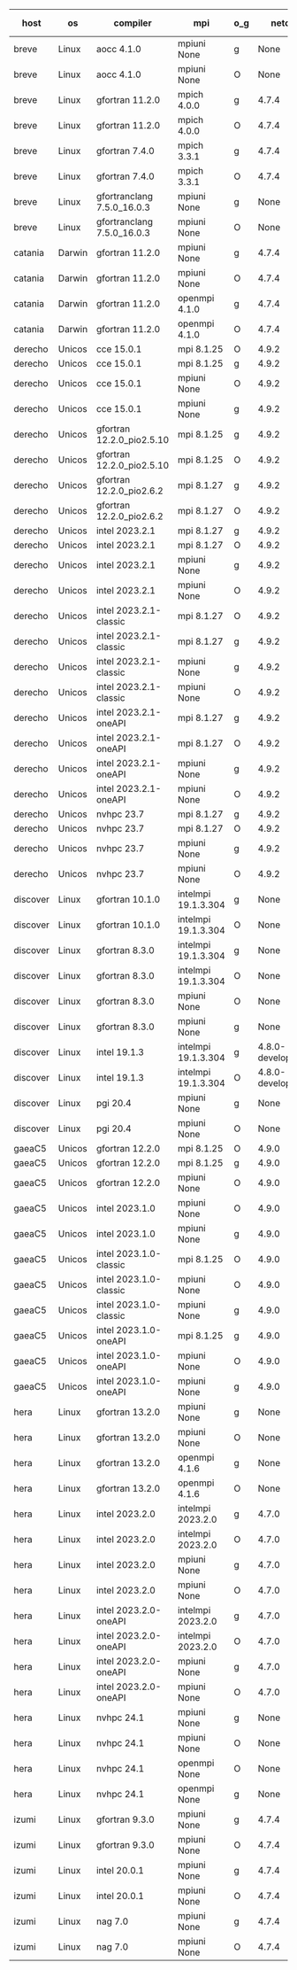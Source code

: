 

| host     | os       | compiler                              | mpi                      | o_g        | netcdf        | build       | u_pass          | u_fail          | s_pass            | s_fail            | e_pass             | e_fail             | nuopc_pass       | nuopc_fail       | artifacts link          |
|----------|----------|---------------------------------------|--------------------------|------------|---------------|-------------|-----------------|-----------------|-------------------|-------------------|--------------------|--------------------|------------------|------------------|-------------------------|
| breve | Linux | aocc 4.1.0 | mpiuni None  | g | None  | PASS | 12495 | 26 | 8 | 0 | 44 | 0 | None | None | <a href="https://github.com/esmf-org/esmf-test-artifacts/tree/985bf6e9750d7094f3f202903987796452b0ea11/feature_hconfig-extras/aocc/4.1.0/g/mpiuni/None" target="_blank">985bf6e</a> | 
| breve | Linux | aocc 4.1.0 | mpiuni None  | O | None  | PASS | 12495 | 26 | 8 | 0 | 44 | 0 | None | None | <a href="https://github.com/esmf-org/esmf-test-artifacts/tree/f089f9356b42219c774af7b97303823ed9c2f0a3/feature_hconfig-extras/aocc/4.1.0/O/mpiuni/None" target="_blank">f089f93</a> | 
| breve | Linux | gfortran 11.2.0 | mpich 4.0.0  | g | 4.7.4  | PASS | 14189 | 0 | 50 | 0 | 81 | 0 | 51 | 0 | <a href="https://github.com/esmf-org/esmf-test-artifacts/tree/610a78562e4e85d850fe6a1f5c58a88318fd7562/feature_hconfig-extras/gfortran/11.2.0/g/mpich/4.0.0" target="_blank">610a785</a> | 
| breve | Linux | gfortran 11.2.0 | mpich 4.0.0  | O | 4.7.4  | PASS | 14189 | 0 | 50 | 0 | 81 | 0 | 51 | 0 | <a href="https://github.com/esmf-org/esmf-test-artifacts/tree/f37b21ca9317543c406d33af7c49d06a3f7be9c9/feature_hconfig-extras/gfortran/11.2.0/O/mpich/4.0.0" target="_blank">f37b21c</a> | 
| breve | Linux | gfortran 7.4.0 | mpich 3.3.1  | g | 4.7.4  | PASS | 14189 | 0 | 50 | 0 | 81 | 0 | 51 | 0 | <a href="https://github.com/esmf-org/esmf-test-artifacts/tree/5b5e33a52f3da933a2b6e76db82e6641f0fa45e4/feature_hconfig-extras/gfortran/7.4.0/g/mpich/3.3.1" target="_blank">5b5e33a</a> | 
| breve | Linux | gfortran 7.4.0 | mpich 3.3.1  | O | 4.7.4  | PASS | 14189 | 0 | 50 | 0 | 81 | 0 | 51 | 0 | <a href="https://github.com/esmf-org/esmf-test-artifacts/tree/590bf57de49159012132e2ad39c3fd10785ab852/feature_hconfig-extras/gfortran/7.4.0/O/mpich/3.3.1" target="_blank">590bf57</a> | 
| breve | Linux | gfortranclang 7.5.0_16.0.3 | mpiuni None  | g | None  | PASS | 12521 | 0 | 8 | 0 | 44 | 0 | None | None | <a href="https://github.com/esmf-org/esmf-test-artifacts/tree/5522f51efb4ddfe589bc5d41d4e038d1c0290184/feature_hconfig-extras/gfortranclang/7.5.0_16.0.3/g/mpiuni/None" target="_blank">5522f51</a> | 
| breve | Linux | gfortranclang 7.5.0_16.0.3 | mpiuni None  | O | None  | PASS | 12521 | 0 | 8 | 0 | 44 | 0 | None | None | <a href="https://github.com/esmf-org/esmf-test-artifacts/tree/430cf66459931834367ada7e6592253fa8a4ced4/feature_hconfig-extras/gfortranclang/7.5.0_16.0.3/O/mpiuni/None" target="_blank">430cf66</a> | 
| catania | Darwin | gfortran 11.2.0 | mpiuni None  | g | 4.7.4  | PASS | 12521 | 0 | 8 | 0 | 44 | 0 | None | None | <a href="https://github.com/esmf-org/esmf-test-artifacts/tree/bcacc1711be91597a843a045ab4a716369026f29/feature_hconfig-extras/gfortran/11.2.0/g/mpiuni/None" target="_blank">bcacc17</a> | 
| catania | Darwin | gfortran 11.2.0 | mpiuni None  | O | 4.7.4  | PASS | 12521 | 0 | 8 | 0 | 44 | 0 | None | None | <a href="https://github.com/esmf-org/esmf-test-artifacts/tree/0872a627c59bda5e6b78cfbf74de21e70285af6e/feature_hconfig-extras/gfortran/11.2.0/O/mpiuni/None" target="_blank">0872a62</a> | 
| catania | Darwin | gfortran 11.2.0 | openmpi 4.1.0  | g | 4.7.4  | PASS | 14186 | 3 | 50 | 0 | 81 | 0 | 51 | 0 | <a href="https://github.com/esmf-org/esmf-test-artifacts/tree/f3d8457fe6145559c51663e04f61b93596123ee4/feature_hconfig-extras/gfortran/11.2.0/g/openmpi/4.1.0" target="_blank">f3d8457</a> | 
| catania | Darwin | gfortran 11.2.0 | openmpi 4.1.0  | O | 4.7.4  | PASS | 14186 | 3 | 50 | 0 | 81 | 0 | 51 | 0 | <a href="https://github.com/esmf-org/esmf-test-artifacts/tree/b0601d230a9a8c95aa7b4880d957ef6c63f29af6/feature_hconfig-extras/gfortran/11.2.0/O/openmpi/4.1.0" target="_blank">b0601d2</a> | 
| derecho | Unicos | cce 15.0.1 | mpi 8.1.25  | O | 4.9.2  | PASS | 14111 | 78 | 50 | 0 | 81 | 0 | 51 | 0 | <a href="https://github.com/esmf-org/esmf-test-artifacts/tree/ab48aa66d7d55a718678e7dd231a2dc43aeb8fa1/feature_hconfig-extras/cce/15.0.1/O/mpi/8.1.25" target="_blank">ab48aa6</a> | 
| derecho | Unicos | cce 15.0.1 | mpi 8.1.25  | g | 4.9.2  | PASS | 14113 | 76 | 50 | 0 | 81 | 0 | 51 | 0 | <a href="https://github.com/esmf-org/esmf-test-artifacts/tree/896506854a8a086af53b080ba181cc504760f1d6/feature_hconfig-extras/cce/15.0.1/g/mpi/8.1.25" target="_blank">8965068</a> | 
| derecho | Unicos | cce 15.0.1 | mpiuni None  | O | 4.9.2  | PASS | 12286 | 235 | 8 | 0 | 44 | 0 | None | None | <a href="https://github.com/esmf-org/esmf-test-artifacts/tree/92d7cfa63ba8d263a96b395616ef6fa6d4cefe8e/feature_hconfig-extras/cce/15.0.1/O/mpiuni/None" target="_blank">92d7cfa</a> | 
| derecho | Unicos | cce 15.0.1 | mpiuni None  | g | 4.9.2  | PASS | 12445 | 76 | 8 | 0 | 44 | 0 | None | None | <a href="https://github.com/esmf-org/esmf-test-artifacts/tree/bc739bb6d0aebf12a8f904402b5d91b9b28a316e/feature_hconfig-extras/cce/15.0.1/g/mpiuni/None" target="_blank">bc739bb</a> | 
| derecho | Unicos | gfortran 12.2.0_pio2.5.10 | mpi 8.1.25  | g | 4.9.2  | PASS | 14189 | 0 | 50 | 0 | 81 | 0 | 51 | 0 | <a href="https://github.com/esmf-org/esmf-test-artifacts/tree/f7804be7385abfed31daa4632ede6e4e646dd278/feature_hconfig-extras/gfortran/12.2.0_pio2.5.10/g/mpi/8.1.25" target="_blank">f7804be</a> | 
| derecho | Unicos | gfortran 12.2.0_pio2.5.10 | mpi 8.1.25  | O | 4.9.2  | PASS | 14189 | 0 | 50 | 0 | 81 | 0 | 51 | 0 | <a href="https://github.com/esmf-org/esmf-test-artifacts/tree/04c72a1f3ae2237693646107c82c968582308d4e/feature_hconfig-extras/gfortran/12.2.0_pio2.5.10/O/mpi/8.1.25" target="_blank">04c72a1</a> | 
| derecho | Unicos | gfortran 12.2.0_pio2.6.2 | mpi 8.1.27  | g | 4.9.2  | PASS | 14189 | 0 | 50 | 0 | 81 | 0 | 51 | 0 | <a href="https://github.com/esmf-org/esmf-test-artifacts/tree/5a93a5e9a89a140734644b1b97ee5c8985995f9d/feature_hconfig-extras/gfortran/12.2.0_pio2.6.2/g/mpi/8.1.27" target="_blank">5a93a5e</a> | 
| derecho | Unicos | gfortran 12.2.0_pio2.6.2 | mpi 8.1.27  | O | 4.9.2  | PASS | 14189 | 0 | 50 | 0 | 81 | 0 | 51 | 0 | <a href="https://github.com/esmf-org/esmf-test-artifacts/tree/5622d3efb6d18748958da49c8b1d0e8d7534c53f/feature_hconfig-extras/gfortran/12.2.0_pio2.6.2/O/mpi/8.1.27" target="_blank">5622d3e</a> | 
| derecho | Unicos | intel 2023.2.1 | mpi 8.1.27  | g | 4.9.2  | PASS | 14189 | 0 | 50 | 0 | 81 | 0 | 51 | 0 | <a href="https://github.com/esmf-org/esmf-test-artifacts/tree/ad8bd0a86458dde64da73cd9e29411a2116dbebe/feature_hconfig-extras/intel/2023.2.1/g/mpi/8.1.27" target="_blank">ad8bd0a</a> | 
| derecho | Unicos | intel 2023.2.1 | mpi 8.1.27  | O | 4.9.2  | PASS | 14189 | 0 | 50 | 0 | 81 | 0 | 51 | 0 | <a href="https://github.com/esmf-org/esmf-test-artifacts/tree/733f986ef8a81b2f5ca56e63a0c92c33164dd1ef/feature_hconfig-extras/intel/2023.2.1/O/mpi/8.1.27" target="_blank">733f986</a> | 
| derecho | Unicos | intel 2023.2.1 | mpiuni None  | g | 4.9.2  | PASS | 12521 | 0 | 8 | 0 | 44 | 0 | None | None | <a href="https://github.com/esmf-org/esmf-test-artifacts/tree/2e89443d9c89255da4c7ca43152ee42275acf46c/feature_hconfig-extras/intel/2023.2.1/g/mpiuni/None" target="_blank">2e89443</a> | 
| derecho | Unicos | intel 2023.2.1 | mpiuni None  | O | 4.9.2  | PASS | 12521 | 0 | 8 | 0 | 44 | 0 | None | None | <a href="https://github.com/esmf-org/esmf-test-artifacts/tree/4b564996891b9e3934eb3e1fc689ceaab1e6dd41/feature_hconfig-extras/intel/2023.2.1/O/mpiuni/None" target="_blank">4b56499</a> | 
| derecho | Unicos | intel 2023.2.1-classic | mpi 8.1.27  | O | 4.9.2  | PASS | 14189 | 0 | 50 | 0 | 81 | 0 | 51 | 0 | <a href="https://github.com/esmf-org/esmf-test-artifacts/tree/552216d1849a625fc072f22206cdc9f17d1dd86d/feature_hconfig-extras/intel/2023.2.1-classic/O/mpi/8.1.27" target="_blank">552216d</a> | 
| derecho | Unicos | intel 2023.2.1-classic | mpi 8.1.27  | g | 4.9.2  | PASS | None | None | None | None | None | None | None | None | <a href="https://github.com/esmf-org/esmf-test-artifacts/tree/d6adde566518564764e04ff6af9adf9d32101213/feature_hconfig-extras/intel/2023.2.1-classic/g/mpi/8.1.27" target="_blank">d6adde5</a> | 
| derecho | Unicos | intel 2023.2.1-classic | mpiuni None  | g | 4.9.2  | PASS | 12521 | 0 | 8 | 0 | 44 | 0 | None | None | <a href="https://github.com/esmf-org/esmf-test-artifacts/tree/459dc6522ff7e8ca20c641623c7b6a8359b2bb2e/feature_hconfig-extras/intel/2023.2.1-classic/g/mpiuni/None" target="_blank">459dc65</a> | 
| derecho | Unicos | intel 2023.2.1-classic | mpiuni None  | O | 4.9.2  | PASS | 12521 | 0 | 8 | 0 | 44 | 0 | None | None | <a href="https://github.com/esmf-org/esmf-test-artifacts/tree/f69a8620a960f31a0f71dddf24f2ff65ab1de451/feature_hconfig-extras/intel/2023.2.1-classic/O/mpiuni/None" target="_blank">f69a862</a> | 
| derecho | Unicos | intel 2023.2.1-oneAPI | mpi 8.1.27  | g | 4.9.2  | PASS | 14189 | 0 | 50 | 0 | 81 | 0 | 51 | 0 | <a href="https://github.com/esmf-org/esmf-test-artifacts/tree/f4bed66bc4634feb356ece790ed506904156466b/feature_hconfig-extras/intel/2023.2.1-oneAPI/g/mpi/8.1.27" target="_blank">f4bed66</a> | 
| derecho | Unicos | intel 2023.2.1-oneAPI | mpi 8.1.27  | O | 4.9.2  | PASS | 14189 | 0 | 49 | 1 | 81 | 0 | 51 | 0 | <a href="https://github.com/esmf-org/esmf-test-artifacts/tree/a63301265f619013b2c8278b8e0a2d867c59fcac/feature_hconfig-extras/intel/2023.2.1-oneAPI/O/mpi/8.1.27" target="_blank">a633012</a> | 
| derecho | Unicos | intel 2023.2.1-oneAPI | mpiuni None  | g | 4.9.2  | PASS | 12521 | 0 | 8 | 0 | 44 | 0 | None | None | <a href="https://github.com/esmf-org/esmf-test-artifacts/tree/60c09bb14a6ed26d3542757e7a6f2f36c670500f/feature_hconfig-extras/intel/2023.2.1-oneAPI/g/mpiuni/None" target="_blank">60c09bb</a> | 
| derecho | Unicos | intel 2023.2.1-oneAPI | mpiuni None  | O | 4.9.2  | PASS | 12521 | 0 | 8 | 0 | 44 | 0 | None | None | <a href="https://github.com/esmf-org/esmf-test-artifacts/tree/69b9ca3e37bd3010adbbc8371fc8e5e9d73bdd67/feature_hconfig-extras/intel/2023.2.1-oneAPI/O/mpiuni/None" target="_blank">69b9ca3</a> | 
| derecho | Unicos | nvhpc 23.7 | mpi 8.1.27  | g | 4.9.2  | PASS | 14189 | 0 | 50 | 0 | 81 | 0 | 51 | 0 | <a href="https://github.com/esmf-org/esmf-test-artifacts/tree/6cc8534d57756a0fa47753e51c93db1749650c94/feature_hconfig-extras/nvhpc/23.7/g/mpi/8.1.27" target="_blank">6cc8534</a> | 
| derecho | Unicos | nvhpc 23.7 | mpi 8.1.27  | O | 4.9.2  | PASS | 14189 | 0 | 50 | 0 | 81 | 0 | 51 | 0 | <a href="https://github.com/esmf-org/esmf-test-artifacts/tree/e2e3f559ebfef8eeb20595658996eb47f66a8955/feature_hconfig-extras/nvhpc/23.7/O/mpi/8.1.27" target="_blank">e2e3f55</a> | 
| derecho | Unicos | nvhpc 23.7 | mpiuni None  | g | 4.9.2  | PASS | 12521 | 0 | 8 | 0 | 44 | 0 | None | None | <a href="https://github.com/esmf-org/esmf-test-artifacts/tree/266100d0af2d71b0e9a592da61c823d821b9fba4/feature_hconfig-extras/nvhpc/23.7/g/mpiuni/None" target="_blank">266100d</a> | 
| derecho | Unicos | nvhpc 23.7 | mpiuni None  | O | 4.9.2  | PASS | 12521 | 0 | 8 | 0 | 44 | 0 | None | None | <a href="https://github.com/esmf-org/esmf-test-artifacts/tree/f0cba48fc6c50a10b39dd996bafcef626283e5d7/feature_hconfig-extras/nvhpc/23.7/O/mpiuni/None" target="_blank">f0cba48</a> | 
| discover | Linux | gfortran 10.1.0 | intelmpi 19.1.3.304  | g | None  | PASS | 14174 | 15 | 50 | 0 | 81 | 0 | 51 | 0 | <a href="https://github.com/esmf-org/esmf-test-artifacts/tree/83e8718fae70d164d385fcb5ca4298b4d5ae938d/feature_hconfig-extras/gfortran/10.1.0/g/intelmpi/19.1.3.304" target="_blank">83e8718</a> | 
| discover | Linux | gfortran 10.1.0 | intelmpi 19.1.3.304  | O | None  | PASS | 14174 | 15 | 50 | 0 | 81 | 0 | 51 | 0 | <a href="https://github.com/esmf-org/esmf-test-artifacts/tree/b4610c9ddb2977c9c620a058f4aaef4f43ddebd2/feature_hconfig-extras/gfortran/10.1.0/O/intelmpi/19.1.3.304" target="_blank">b4610c9</a> | 
| discover | Linux | gfortran 8.3.0 | intelmpi 19.1.3.304  | g | None  | PASS | 14174 | 15 | 50 | 0 | 81 | 0 | 51 | 0 | <a href="https://github.com/esmf-org/esmf-test-artifacts/tree/def356f660e4bc57945b770726c95484f9971f7d/feature_hconfig-extras/gfortran/8.3.0/g/intelmpi/19.1.3.304" target="_blank">def356f</a> | 
| discover | Linux | gfortran 8.3.0 | intelmpi 19.1.3.304  | O | None  | PASS | 14174 | 15 | 50 | 0 | 81 | 0 | 51 | 0 | <a href="https://github.com/esmf-org/esmf-test-artifacts/tree/94259e9e250ec2de6f7fbafc10a5ea94bec212cc/feature_hconfig-extras/gfortran/8.3.0/O/intelmpi/19.1.3.304" target="_blank">94259e9</a> | 
| discover | Linux | gfortran 8.3.0 | mpiuni None  | O | None  | PASS | 12521 | 0 | 8 | 0 | 44 | 0 | None | None | <a href="https://github.com/esmf-org/esmf-test-artifacts/tree/346cf99953bc8b9aeeb04a02c9fbf85410c7e9a4/feature_hconfig-extras/gfortran/8.3.0/O/mpiuni/None" target="_blank">346cf99</a> | 
| discover | Linux | gfortran 8.3.0 | mpiuni None  | g | None  | PASS | 12521 | 0 | 8 | 0 | 44 | 0 | None | None | <a href="https://github.com/esmf-org/esmf-test-artifacts/tree/052228d88c449befd87a8405c4e9f3cf6be21689/feature_hconfig-extras/gfortran/8.3.0/g/mpiuni/None" target="_blank">052228d</a> | 
| discover | Linux | intel 19.1.3 | intelmpi 19.1.3.304  | g | 4.8.0-development  | PASS | None | None | None | None | None | None | None | None | <a href="https://github.com/esmf-org/esmf-test-artifacts/tree/8dd8cc569052f0e876821f148dc94d1a9765b1da/feature_hconfig-extras/intel/19.1.3/g/intelmpi/19.1.3.304" target="_blank">8dd8cc5</a> | 
| discover | Linux | intel 19.1.3 | intelmpi 19.1.3.304  | O | 4.8.0-development  | PASS | 14189 | 0 | 50 | 0 | 81 | 0 | 51 | 0 | <a href="https://github.com/esmf-org/esmf-test-artifacts/tree/549c497ee3dcc2d287bc460e9720cd7b0987655f/feature_hconfig-extras/intel/19.1.3/O/intelmpi/19.1.3.304" target="_blank">549c497</a> | 
| discover | Linux | pgi 20.4 | mpiuni None  | g | None  | PASS | 12521 | 0 | 8 | 0 | 44 | 0 | None | None | <a href="https://github.com/esmf-org/esmf-test-artifacts/tree/1de145b5934475ffb65747e4374f62713290c975/feature_hconfig-extras/pgi/20.4/g/mpiuni/None" target="_blank">1de145b</a> | 
| discover | Linux | pgi 20.4 | mpiuni None  | O | None  | PASS | 12521 | 0 | 8 | 0 | 44 | 0 | None | None | <a href="https://github.com/esmf-org/esmf-test-artifacts/tree/e6f25e8ffbd15ee6ddf787552dce99f253e6188f/feature_hconfig-extras/pgi/20.4/O/mpiuni/None" target="_blank">e6f25e8</a> | 
| gaeaC5 | Unicos | gfortran 12.2.0 | mpi 8.1.25  | O | 4.9.0  | PASS | 14189 | 0 | 50 | 0 | 81 | 0 | 51 | 0 | <a href="https://github.com/esmf-org/esmf-test-artifacts/tree/2862d0c15e8573ea7cdd5d78f20ce8adbe1d48c0/feature_hconfig-extras/gfortran/12.2.0/O/mpi/8.1.25" target="_blank">2862d0c</a> | 
| gaeaC5 | Unicos | gfortran 12.2.0 | mpi 8.1.25  | g | 4.9.0  | PASS | 14189 | 0 | 50 | 0 | 81 | 0 | 51 | 0 | <a href="https://github.com/esmf-org/esmf-test-artifacts/tree/0cd33e0dfb62bd429e06436b79fd8cb1aa49eee8/feature_hconfig-extras/gfortran/12.2.0/g/mpi/8.1.25" target="_blank">0cd33e0</a> | 
| gaeaC5 | Unicos | gfortran 12.2.0 | mpiuni None  | O | 4.9.0  | PASS | 12521 | 0 | 8 | 0 | 44 | 0 | None | None | <a href="https://github.com/esmf-org/esmf-test-artifacts/tree/433f266c9621284008b770f9e002e2a07bf2ee99/feature_hconfig-extras/gfortran/12.2.0/O/mpiuni/None" target="_blank">433f266</a> | 
| gaeaC5 | Unicos | intel 2023.1.0 | mpiuni None  | O | 4.9.0  | PASS | 12521 | 0 | 8 | 0 | 44 | 0 | None | None | <a href="https://github.com/esmf-org/esmf-test-artifacts/tree/784ba124eb02168228c79da8fcdf61b801ef8c9c/feature_hconfig-extras/intel/2023.1.0/O/mpiuni/None" target="_blank">784ba12</a> | 
| gaeaC5 | Unicos | intel 2023.1.0 | mpiuni None  | g | 4.9.0  | PASS | None | None | None | None | None | None | None | None | <a href="https://github.com/esmf-org/esmf-test-artifacts/tree/945463f5f70c8f5d2f066d3f3f38f99365149218/feature_hconfig-extras/intel/2023.1.0/g/mpiuni/None" target="_blank">945463f</a> | 
| gaeaC5 | Unicos | intel 2023.1.0-classic | mpi 8.1.25  | O | 4.9.0  | PASS | None | None | None | None | None | None | None | None | <a href="https://github.com/esmf-org/esmf-test-artifacts/tree/aae701847260c18c3cee17d55b11b37ac70c6f39/feature_hconfig-extras/intel/2023.1.0-classic/O/mpi/8.1.25" target="_blank">aae7018</a> | 
| gaeaC5 | Unicos | intel 2023.1.0-classic | mpiuni None  | O | 4.9.0  | PASS | 12521 | 0 | 8 | 0 | 44 | 0 | None | None | <a href="https://github.com/esmf-org/esmf-test-artifacts/tree/fa8c5ca5288e45e2afff6cb7e8169c2ef9abd30e/feature_hconfig-extras/intel/2023.1.0-classic/O/mpiuni/None" target="_blank">fa8c5ca</a> | 
| gaeaC5 | Unicos | intel 2023.1.0-classic | mpiuni None  | g | 4.9.0  | PASS | 12521 | 0 | 8 | 0 | 44 | 0 | None | None | <a href="https://github.com/esmf-org/esmf-test-artifacts/tree/d80e8a8dfc8a1c0da60d8cefb44bde3872413ca5/feature_hconfig-extras/intel/2023.1.0-classic/g/mpiuni/None" target="_blank">d80e8a8</a> | 
| gaeaC5 | Unicos | intel 2023.1.0-oneAPI | mpi 8.1.25  | g | 4.9.0  | PASS | None | None | None | None | None | None | None | None | <a href="https://github.com/esmf-org/esmf-test-artifacts/tree/d8c191f643571edce6705838185a65cebe2e4c5a/feature_hconfig-extras/intel/2023.1.0-oneAPI/g/mpi/8.1.25" target="_blank">d8c191f</a> | 
| gaeaC5 | Unicos | intel 2023.1.0-oneAPI | mpiuni None  | O | 4.9.0  | PASS | 12521 | 0 | 8 | 0 | 44 | 0 | None | None | <a href="https://github.com/esmf-org/esmf-test-artifacts/tree/e8d205d675bc946453d9fc4d49655163dab94461/feature_hconfig-extras/intel/2023.1.0-oneAPI/O/mpiuni/None" target="_blank">e8d205d</a> | 
| gaeaC5 | Unicos | intel 2023.1.0-oneAPI | mpiuni None  | g | 4.9.0  | PASS | 12521 | 0 | 8 | 0 | 44 | 0 | None | None | <a href="https://github.com/esmf-org/esmf-test-artifacts/tree/e5c942ae1f35c088f4d598aff48ec297b4184c3d/feature_hconfig-extras/intel/2023.1.0-oneAPI/g/mpiuni/None" target="_blank">e5c942a</a> | 
| hera | Linux | gfortran 13.2.0 | mpiuni None  | g | None  | PASS | 12521 | 0 | 8 | 0 | 44 | 0 | None | None | <a href="https://github.com/esmf-org/esmf-test-artifacts/tree/f626cd58701bfc943c9238308de4b0687e664066/feature_hconfig-extras/gfortran/13.2.0/g/mpiuni/None" target="_blank">f626cd5</a> | 
| hera | Linux | gfortran 13.2.0 | mpiuni None  | O | None  | PASS | 12521 | 0 | 8 | 0 | 44 | 0 | None | None | <a href="https://github.com/esmf-org/esmf-test-artifacts/tree/38ccf3b3ae6ca661bf7eacdc320f81c7fed23468/feature_hconfig-extras/gfortran/13.2.0/O/mpiuni/None" target="_blank">38ccf3b</a> | 
| hera | Linux | gfortran 13.2.0 | openmpi 4.1.6  | g | None  | PASS | 14189 | 0 | 50 | 0 | 81 | 0 | 51 | 0 | <a href="https://github.com/esmf-org/esmf-test-artifacts/tree/11fec06d770a6764243c5ff94a51f0ab0b58bc62/feature_hconfig-extras/gfortran/13.2.0/g/openmpi/4.1.6" target="_blank">11fec06</a> | 
| hera | Linux | gfortran 13.2.0 | openmpi 4.1.6  | O | None  | PASS | 14189 | 0 | 50 | 0 | 81 | 0 | 51 | 0 | <a href="https://github.com/esmf-org/esmf-test-artifacts/tree/c16eeda90b24365a0ded093992fdbcb427018b07/feature_hconfig-extras/gfortran/13.2.0/O/openmpi/4.1.6" target="_blank">c16eeda</a> | 
| hera | Linux | intel 2023.2.0 | intelmpi 2023.2.0  | g | 4.7.0  | PASS | 14189 | 0 | 50 | 0 | 81 | 0 | 51 | 0 | <a href="https://github.com/esmf-org/esmf-test-artifacts/tree/4e238c13e16e944e035f2ae66845755c637d5b8f/feature_hconfig-extras/intel/2023.2.0/g/intelmpi/2023.2.0" target="_blank">4e238c1</a> | 
| hera | Linux | intel 2023.2.0 | intelmpi 2023.2.0  | O | 4.7.0  | PASS | None | None | None | None | None | None | None | None | <a href="https://github.com/esmf-org/esmf-test-artifacts/tree/daa66c71fe6c8db1b412f38f172dc45aee327458/feature_hconfig-extras/intel/2023.2.0/O/intelmpi/2023.2.0" target="_blank">daa66c7</a> | 
| hera | Linux | intel 2023.2.0 | mpiuni None  | g | 4.7.0  | PASS | None | None | None | None | None | None | None | None | <a href="https://github.com/esmf-org/esmf-test-artifacts/tree/7bd166946ade9df850f2e5e6f4cb9a344b9b8d12/feature_hconfig-extras/intel/2023.2.0/g/mpiuni/None" target="_blank">7bd1669</a> | 
| hera | Linux | intel 2023.2.0 | mpiuni None  | O | 4.7.0  | PASS | None | None | None | None | None | None | None | None | <a href="https://github.com/esmf-org/esmf-test-artifacts/tree/cd87c691f4eecff14841d43d468e94587ef5c5bd/feature_hconfig-extras/intel/2023.2.0/O/mpiuni/None" target="_blank">cd87c69</a> | 
| hera | Linux | intel 2023.2.0-oneAPI | intelmpi 2023.2.0  | g | 4.7.0  | PASS | None | None | None | None | None | None | None | None | <a href="https://github.com/esmf-org/esmf-test-artifacts/tree/3cd4031042d4b6db25058d46f9c1429fe36cc068/feature_hconfig-extras/intel/2023.2.0-oneAPI/g/intelmpi/2023.2.0" target="_blank">3cd4031</a> | 
| hera | Linux | intel 2023.2.0-oneAPI | intelmpi 2023.2.0  | O | 4.7.0  | PASS | 14189 | 0 | 49 | 1 | 81 | 0 | 51 | 0 | <a href="https://github.com/esmf-org/esmf-test-artifacts/tree/836c83f52b9eb63fee16a46416d1d0060afa433d/feature_hconfig-extras/intel/2023.2.0-oneAPI/O/intelmpi/2023.2.0" target="_blank">836c83f</a> | 
| hera | Linux | intel 2023.2.0-oneAPI | mpiuni None  | g | 4.7.0  | PASS | None | None | None | None | None | None | None | None | <a href="https://github.com/esmf-org/esmf-test-artifacts/tree/4e4864b13611f4820a052f68b4f330db4ddc655d/feature_hconfig-extras/intel/2023.2.0-oneAPI/g/mpiuni/None" target="_blank">4e4864b</a> | 
| hera | Linux | intel 2023.2.0-oneAPI | mpiuni None  | O | 4.7.0  | PASS | 12521 | 0 | 8 | 0 | 44 | 0 | None | None | <a href="https://github.com/esmf-org/esmf-test-artifacts/tree/bf8a9340754c010f80a2aa622c05404d18e28029/feature_hconfig-extras/intel/2023.2.0-oneAPI/O/mpiuni/None" target="_blank">bf8a934</a> | 
| hera | Linux | nvhpc 24.1 | mpiuni None  | g | None  | PASS | None | None | None | None | None | None | None | None | <a href="https://github.com/esmf-org/esmf-test-artifacts/tree/fb0053bdcefa064be911c8b9d9932a1cf2054199/feature_hconfig-extras/nvhpc/24.1/g/mpiuni/None" target="_blank">fb0053b</a> | 
| hera | Linux | nvhpc 24.1 | mpiuni None  | O | None  | PASS | 12521 | 0 | 8 | 0 | 44 | 0 | None | None | <a href="https://github.com/esmf-org/esmf-test-artifacts/tree/401e9f0bc8c6a9bc5c320ac89be23fe36ce9828d/feature_hconfig-extras/nvhpc/24.1/O/mpiuni/None" target="_blank">401e9f0</a> | 
| hera | Linux | nvhpc 24.1 | openmpi None  | O | None  | PASS | 14189 | 0 | 50 | 0 | 81 | 0 | 51 | 0 | <a href="https://github.com/esmf-org/esmf-test-artifacts/tree/f303e94b7299ad5b8166f3012064235a5c06c9f0/feature_hconfig-extras/nvhpc/24.1/O/openmpi/None" target="_blank">f303e94</a> | 
| hera | Linux | nvhpc 24.1 | openmpi None  | g | None  | PASS | 14189 | 0 | 50 | 0 | 81 | 0 | 51 | 0 | <a href="https://github.com/esmf-org/esmf-test-artifacts/tree/3ea29c0cf07693b12732cf3837f9b0ab424ac426/feature_hconfig-extras/nvhpc/24.1/g/openmpi/None" target="_blank">3ea29c0</a> | 
| izumi | Linux | gfortran 9.3.0 | mpiuni None  | g | 4.7.4  | PASS | 12521 | 0 | 8 | 0 | 44 | 0 | None | None | <a href="https://github.com/esmf-org/esmf-test-artifacts/tree/8dd57cabe37d42112d97e913e215acb6599a23a3/feature_hconfig-extras/gfortran/9.3.0/g/mpiuni/None" target="_blank">8dd57ca</a> | 
| izumi | Linux | gfortran 9.3.0 | mpiuni None  | O | 4.7.4  | PASS | 12521 | 0 | 8 | 0 | 44 | 0 | None | None | <a href="https://github.com/esmf-org/esmf-test-artifacts/tree/220a66a43c61689b971cec2235a1ce7d5a44ab86/feature_hconfig-extras/gfortran/9.3.0/O/mpiuni/None" target="_blank">220a66a</a> | 
| izumi | Linux | intel 20.0.1 | mpiuni None  | g | 4.7.4  | PASS | 12521 | 0 | 8 | 0 | 44 | 0 | None | None | <a href="https://github.com/esmf-org/esmf-test-artifacts/tree/f1bc28c57310ee0bfbc5e5cc3991550400b2fed1/feature_hconfig-extras/intel/20.0.1/g/mpiuni/None" target="_blank">f1bc28c</a> | 
| izumi | Linux | intel 20.0.1 | mpiuni None  | O | 4.7.4  | PASS | 12521 | 0 | 8 | 0 | 44 | 0 | None | None | <a href="https://github.com/esmf-org/esmf-test-artifacts/tree/2e0c31f12bfb67bb9ba2416d1a7e4e0fac4b21c2/feature_hconfig-extras/intel/20.0.1/O/mpiuni/None" target="_blank">2e0c31f</a> | 
| izumi | Linux | nag 7.0 | mpiuni None  | g | 4.7.4  | PASS | 12521 | 0 | 8 | 0 | 44 | 0 | None | None | <a href="https://github.com/esmf-org/esmf-test-artifacts/tree/7b66d5b1d368f3ffe383301d97318b73d239667e/feature_hconfig-extras/nag/7.0/g/mpiuni/None" target="_blank">7b66d5b</a> | 
| izumi | Linux | nag 7.0 | mpiuni None  | O | 4.7.4  | PASS | 12521 | 0 | 8 | 0 | 44 | 0 | None | None | <a href="https://github.com/esmf-org/esmf-test-artifacts/tree/8a7616f2dac3d05f0353d7d4f9b5e51e21561e81/feature_hconfig-extras/nag/7.0/O/mpiuni/None" target="_blank">8a7616f</a> | 
